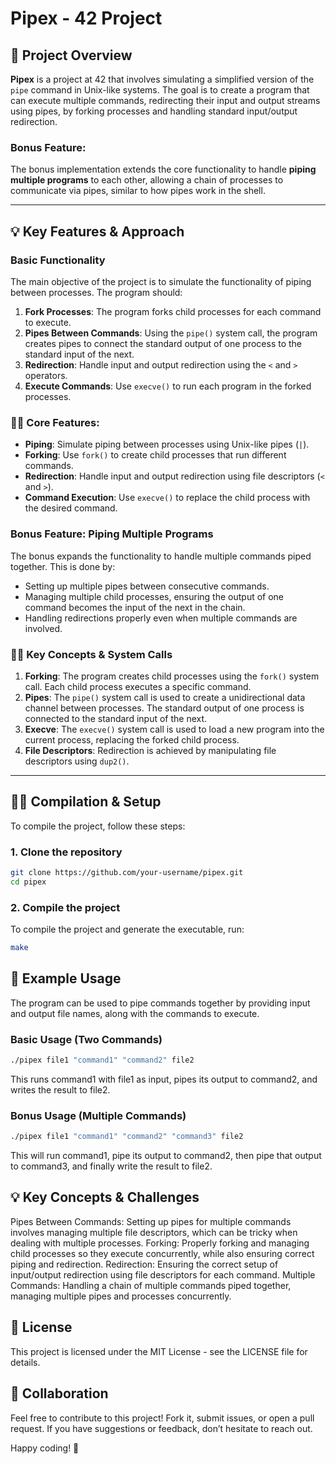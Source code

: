 # Pipex - 42 Project

## 🚀 Project Overview

**Pipex** is a project at 42 that involves simulating a simplified version of the `pipe` command in Unix-like systems. The goal is to create a program that can execute multiple commands, redirecting their input and output streams using pipes, by forking processes and handling standard input/output redirection.

### Bonus Feature:
The bonus implementation extends the core functionality to handle **piping multiple programs** to each other, allowing a chain of processes to communicate via pipes, similar to how pipes work in the shell.

---

## 💡 Key Features & Approach

### Basic Functionality

The main objective of the project is to simulate the functionality of piping between processes. The program should:

1. **Fork Processes**: The program forks child processes for each command to execute.
2. **Pipes Between Commands**: Using the `pipe()` system call, the program creates pipes to connect the standard output of one process to the standard input of the next.
3. **Redirection**: Handle input and output redirection using the `<` and `>` operators.
4. **Execute Commands**: Use `execve()` to run each program in the forked processes.

### 🧑‍💻 Core Features:
- **Piping**: Simulate piping between processes using Unix-like pipes (`|`).
- **Forking**: Use `fork()` to create child processes that run different commands.
- **Redirection**: Handle input and output redirection using file descriptors (`<` and `>`).
- **Command Execution**: Use `execve()` to replace the child process with the desired command.

### Bonus Feature: **Piping Multiple Programs**

The bonus expands the functionality to handle multiple commands piped together. This is done by:
- Setting up multiple pipes between consecutive commands.
- Managing multiple child processes, ensuring the output of one command becomes the input of the next in the chain.
- Handling redirections properly even when multiple commands are involved.

### 🧑‍🔧 Key Concepts & System Calls
1. **Forking**: The program creates child processes using the `fork()` system call. Each child process executes a specific command.
2. **Pipes**: The `pipe()` system call is used to create a unidirectional data channel between processes. The standard output of one process is connected to the standard input of the next.
3. **Execve**: The `execve()` system call is used to load a new program into the current process, replacing the forked child process.
4. **File Descriptors**: Redirection is achieved by manipulating file descriptors using `dup2()`.

---

## 🧑‍🔧 Compilation & Setup

To compile the project, follow these steps:

### 1. Clone the repository

```bash
git clone https://github.com/your-username/pipex.git
cd pipex
```

### 2. Compile the project

To compile the project and generate the executable, run:

```bash
make
```


## 🧪 Example Usage

The program can be used to pipe commands together by providing input and output file names, along with the commands to execute.

### Basic Usage (Two Commands)

```bash
./pipex file1 "command1" "command2" file2
```
This runs command1 with file1 as input, pipes its output to command2, and writes the result to file2.

### Bonus Usage (Multiple Commands)
```bash
./pipex file1 "command1" "command2" "command3" file2
```
This will run command1, pipe its output to command2, then pipe that output to command3, and finally write the result to file2.

## 💡 Key Concepts & Challenges
Pipes Between Commands: Setting up pipes for multiple commands involves managing multiple file descriptors, which can be tricky when dealing with multiple processes.
Forking: Properly forking and managing child processes so they execute concurrently, while also ensuring correct piping and redirection.
Redirection: Ensuring the correct setup of input/output redirection using file descriptors for each command.
Multiple Commands: Handling a chain of multiple commands piped together, managing multiple pipes and processes concurrently.
## 📄 License
This project is licensed under the MIT License - see the LICENSE file for details.

## 🤝 Collaboration
Feel free to contribute to this project! Fork it, submit issues, or open a pull request. If you have suggestions or feedback, don’t hesitate to reach out.

Happy coding! 🚀
